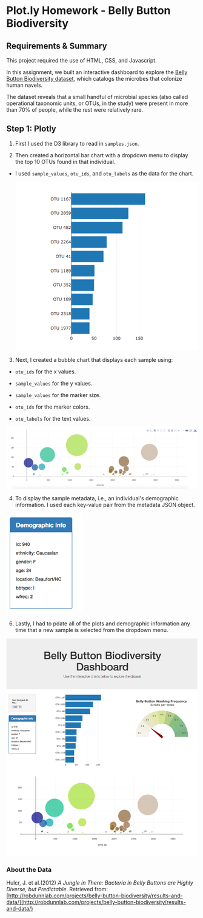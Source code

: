 # Plot.ly Homework - Belly Button Biodiversity

## Requirements & Summary

This project required the use of HTML, CSS, and Javascript. 

In this assignment, we built an interactive dashboard to explore the [Belly Button Biodiversity dataset](http://robdunnlab.com/projects/belly-button-biodiversity/), which catalogs the microbes that colonize human navels.

The dataset reveals that a small handful of microbial species (also called operational taxonomic units, or OTUs, in the study) were present in more than 70% of people, while the rest were relatively rare.

## Step 1: Plotly

1. First I used the D3 library to read in `samples.json`.

2. Then created a horizontal bar chart with a dropdown menu to display the top 10 OTUs found in that individual.

* I used `sample_values`, `otu_ids`, and `otu_labels` as the data for the chart.

  ![bar Chart](Images/hw01.png)

3. Next, I created a bubble chart that displays each sample using:
 
  * `otu_ids` for the x values.

  * `sample_values` for the y values.

  * `sample_values` for the marker size.

  * `otu_ids` for the marker colors.

  * `otu_labels` for the text values.

![Bubble Chart](Images/bubble_chart.png)

4. To display the sample metadata, i.e., an individual's demographic information. I used each key-value pair from the metadata JSON object.

![hw](Images/hw03.png)

6. Lastly, I had to pdate all of the plots and demographic information any time that a new sample is selected from the dropdown menu.

![hw](Images/hw02.png)

### About the Data

Hulcr, J. et al.(2012) _A Jungle in There: Bacteria in Belly Buttons are Highly Diverse, but Predictable_. Retrieved from: [http://robdunnlab.com/projects/belly-button-biodiversity/results-and-data/](http://robdunnlab.com/projects/belly-button-biodiversity/results-and-data/)
